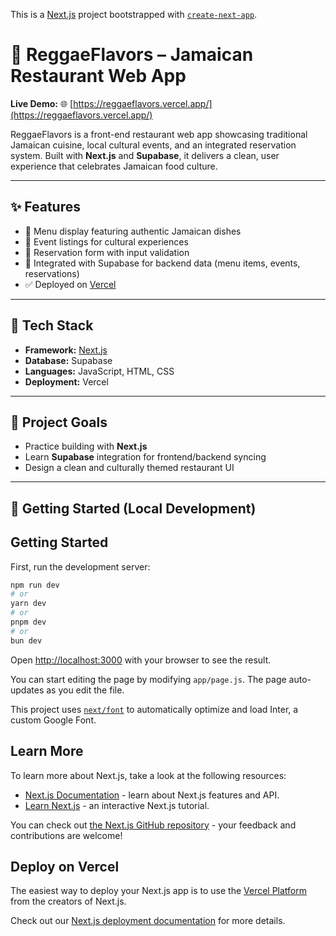 This is a [Next.js](https://nextjs.org/) project bootstrapped with [`create-next-app`](https://github.com/vercel/next.js/tree/canary/packages/create-next-app).
# 🍲 ReggaeFlavors – Jamaican Restaurant Web App

**Live Demo:** 🌐 [https://reggaeflavors.vercel.app/](https://reggaeflavors.vercel.app/)

ReggaeFlavors is a front-end restaurant web app showcasing traditional Jamaican cuisine, local cultural events, and an integrated reservation system. Built with **Next.js** and **Supabase**, it delivers a clean, user experience that celebrates Jamaican food culture.

---

## ✨ Features

- 🥘 Menu display featuring authentic Jamaican dishes
- 📅 Event listings for cultural experiences
- 📝 Reservation form with input validation
- 🔗 Integrated with Supabase for backend data (menu items, events, reservations)
- ✅ Deployed on [Vercel](https://vercel.com)

---

## 🔧 Tech Stack

- **Framework:** [Next.js](https://nextjs.org/)
- **Database:** Supabase 
- **Languages:** JavaScript, HTML, CSS
- **Deployment:** Vercel

---

## 🧠 Project Goals

- Practice building with **Next.js**
- Learn **Supabase** integration for frontend/backend syncing
- Design a clean and culturally themed restaurant UI

---

## 🚀 Getting Started (Local Development)

## Getting Started

First, run the development server:

```bash
npm run dev
# or
yarn dev
# or
pnpm dev
# or
bun dev
```

Open [http://localhost:3000](http://localhost:3000) with your browser to see the result.

You can start editing the page by modifying `app/page.js`. The page auto-updates as you edit the file.

This project uses [`next/font`](https://nextjs.org/docs/basic-features/font-optimization) to automatically optimize and load Inter, a custom Google Font.

## Learn More

To learn more about Next.js, take a look at the following resources:

- [Next.js Documentation](https://nextjs.org/docs) - learn about Next.js features and API.
- [Learn Next.js](https://nextjs.org/learn) - an interactive Next.js tutorial.

You can check out [the Next.js GitHub repository](https://github.com/vercel/next.js/) - your feedback and contributions are welcome!

## Deploy on Vercel

The easiest way to deploy your Next.js app is to use the [Vercel Platform](https://vercel.com/new?utm_medium=default-template&filter=next.js&utm_source=create-next-app&utm_campaign=create-next-app-readme) from the creators of Next.js.

Check out our [Next.js deployment documentation](https://nextjs.org/docs/deployment) for more details.
